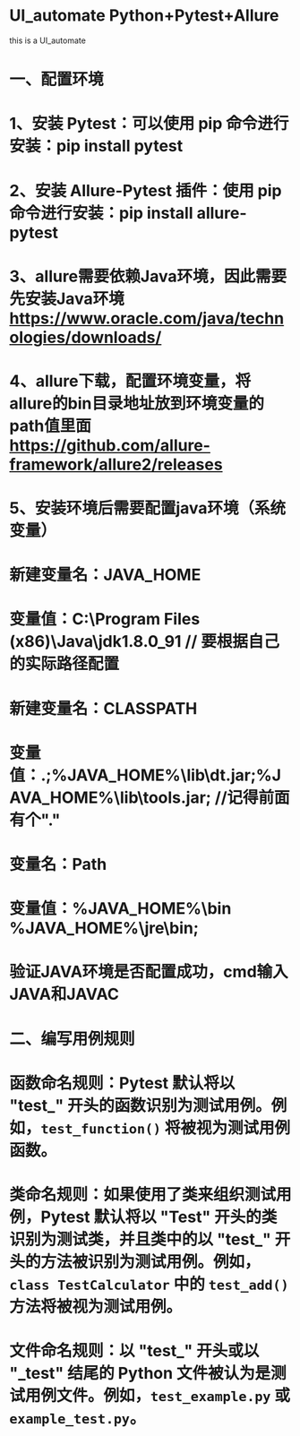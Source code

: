 # UI_automate Python+Pytest+Allure
this is a UI_automate
# 一、配置环境
# 1、安装 Pytest：可以使用 pip 命令进行安装：pip install pytest
# 2、安装 Allure-Pytest 插件：使用 pip 命令进行安装：pip install allure-pytest
# 3、allure需要依赖Java环境，因此需要先安装Java环境  https://www.oracle.com/java/technologies/downloads/
# 4、allure下载，配置环境变量，将allure的bin目录地址放到环境变量的path值里面 https://github.com/allure-framework/allure2/releases
# 5、安装环境后需要配置java环境（系统变量）
# 新建变量名：JAVA_HOME
# 变量值：C:\Program Files (x86)\Java\jdk1.8.0_91 // 要根据自己的实际路径配置
# 新建变量名：CLASSPATH
# 变量值：.;%JAVA_HOME%\lib\dt.jar;%JAVA_HOME%\lib\tools.jar; //记得前面有个"."
# 变量名：Path
# 变量值：%JAVA_HOME%\bin  %JAVA_HOME%\jre\bin;
#  验证JAVA环境是否配置成功，cmd输入JAVA和JAVAC         

# 二、编写用例规则
# 函数命名规则：Pytest 默认将以 "test_" 开头的函数识别为测试用例。例如，**`test_function()`** 将被视为测试用例函数。
# 类命名规则：如果使用了类来组织测试用例，Pytest 默认将以 "Test" 开头的类识别为测试类，并且类中的以 "test_" 开头的方法被识别为测试用例。例如，**`class TestCalculator`** 中的 **`test_add()`** 方法将被视为测试用例。
# 文件命名规则：以 "test_" 开头或以 "_test" 结尾的 Python 文件被认为是测试用例文件。例如，**`test_example.py`** 或 **`example_test.py`**。
